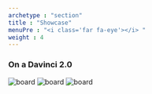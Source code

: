 ```yaml
---
archetype : "section"
title : "Showcase"
menuPre : "<i class='far fa-eye'></i> "
weight : 4
---
```



### On a Davinci 2.0

![board](/img/davinci/boardconnected.jpg?width=400px)
![board](/img/davinci/backside.jpg?width=400px)
![board](/img/davinci/screen.jpg?width=400px)